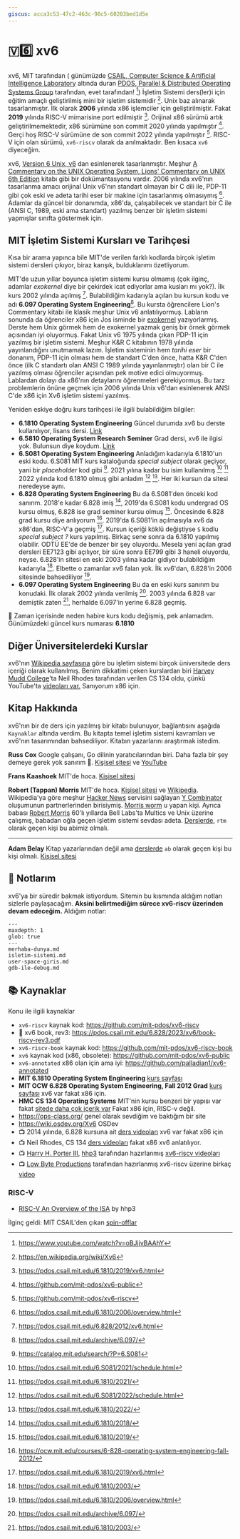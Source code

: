 ```yaml
---
giscus: acca3c53-47c2-463c-98c5-60203bed1d5e
---
```


# 🇻6️⃣ xv6

xv6, MIT tarafından ( günümüzde [CSAIL, Computer Science & Artificial
Intelligence Laboratory](https://pdos.csail.mit.edu/) altında duran [PDOS,
Parallel & Distributed Operating Systems Group](https://pdos.csail.mit.edu/)
tarafından, evet tarafından! [^3f]) İşletim Sistemi ders(ler)i için eğitim
amaçlı geliştirilmiş mini bir işletim sistemidir [^1f]. Unix baz alınarak
tasarlanmıştır. İlk olarak **2006** yılında x86 işlemciler için
geliştirilmiştir. Fakat **2019** yılında RISC-V mimarisine port edilmiştir
[^11f]. Orijinal x86 sürümü artık geliştirilmemektedir, x86 sürümüne son commit
2020 yılında yapılmıştır [^2f]. Gerçi hoş RISC-V sürümüne de son commit 2022
yılında yapılmıştır [^16f]. RISC-V için olan sürümü, `xv6-riscv` olarak da
anılmaktadır. Ben kısaca `xv6` diyeceğim.

xv6, [Version 6 Unix, v6](https://en.wikipedia.org/wiki/Version_6_Unix) dan
esinlenerek tasarlanmıştır. Meşhur [A Commentary on the UNIX Operating System,
Lions' Commentary on UNIX 6th
Edition](https://en.wikipedia.org/wiki/A_Commentary_on_the_UNIX_Operating_System)
kitabı gibi bir dokümantasyonu vardır. 2006 yılında xv6'nın tasarlanma amacı
orijinal Unix v6'nın standart olmayan bir C dili ile, PDP-11 gibi çok eski ve
adeta tarihi eser bir makine için tasarlanmış olmasıymış [^13f]. Adamlar da
güncel bir donanımda, x86'da, çalışabilecek ve standart bir C ile (ANSI C, 1989,
eski ama standart) yazılmış benzer bir işletim sistemi yapmışlar sınıfta
göstermek için.

## MIT İşletim Sistemi Kursları ve Tarihçesi

Kısa bir arama yapınca bile MIT'de verilen farklı kodlarda birçok işletim
sistemi dersleri çıkıyor, biraz karışık, bulduklarımı özetliyorum.

MIT'de uzun yıllar boyunca işletim sistemi kursu olmamış (çok ilginç, adamlar
*exokernel* diye bir çekirdek icat ediyorlar ama kusları mı yok?). İlk kurs 2002
yılında açılmış [^17f]. Bulabildiğim kadarıyla açılan bu kursun kodu ve adı
**6.097 Operating System Engineering**[^15f]. Bu kursta öğrencilere Lion's
Commentary kitabi ile klasik meşhur Unix v6 anlatılıyormuş. Labların sonunda da
öğrenciler x86 için Jos isminde bir
[exokernel](https://en.wikipedia.org/wiki/Exokernel) yazıyorlarmış. Derste hem
Unix görmek hem de exokernel yazmak geniş bir örnek görmek açısından iyi
oluyormuş. Fakat Unix v6 1975 yılında çıkan PDP-11 için yazılmış bir işletim
sistemi. Meşhur K&R C kitabının 1978 yılında yayınlandığını unutmamak lazım.
İşletim sisteminin hem *tarihi eser* bir donanım, PDP-11 için olması hem de
standart C'den önce, hatta K&R C'den önce (ilk C standartı olan ANSI C 1989
yılında yayınlanmıştır) olan bir C ile yazılmış olması öğrenciler açısından pek
motive edici olmuyormuş. Lablardan dolayı da x86'nın detaylarını öğrenmeleri
gerekiyormuş. Bu tarz problemlerin önüne geçmek için 2006 yılında Unix v6'dan
esinlenerek ANSI C'de x86 için Xv6 işletim sistemi yazılmış.

Yeniden eskiye doğru kurs tarihçesi ile ilgili bulabildiğim bilgiler:

- **6.1810 Operating System Engineering** Güncel durumda xv6 bu derste
  kullanılıyor, lisans dersi. [Link](https://pdos.csail.mit.edu/6.1810/2023/)
- **6.5810 Operating System Research Seminer** Grad dersi, xv6 ile ilgisi yok.
  Bulunsun diye koydum. [Link](https://kaashoek.github.io/65810-2023/)
- **6.S081 Operating System Engineering** Anladığım kadarıyla 6.1810'un eski
  kodu. 6.S081 MIT kurs kataloğunda *special subject* olarak geçiyor, yani bir
  *placeholder* kod gibi [^4f]. 2021 yılına kadar bu isim kullanılmış [^5f]
  [^7f] 2022 yılında kod 6.1810 olmuş gibi anladım [^6f] [^8f]. Her iki kursun
  da sitesi neredeyse aynı.
- **6.828 Operating System Engineering** Bu da 6.S081'den önceki kod sanırım.
  2018'e kadar 6.828 imiş [^9f], 2019'da 6.S081 kodu undergrad OS kursu olmuş,
  6.828 ise grad seminer kursu olmuş [^10f]. Öncesinde 6.828 grad kursu diye
  anlıyorum [^14f]. 2019'da 6.S081'in açılmasıyla xv6 da x86'dan, RISC-V'a
  geçmiş [^11f]. Kursun içeriği köklü değiştiyse `S` kodlu *special subject ?*
  kurs yapılmış. Birkaç sene sonra da 6.1810 yapılmış olabilir. ODTÜ EE'de de
  benzer bir şey oluyordu. Mesela yeni açılan grad dersleri EE7123 gibi
  açılıyor, bir süre sonra EE799 gibi 3 haneli oluyordu, neyse. 6.828'in sitesi
  en eski 2003 yılına kadar gidiyor bulabildiğim kadarıyla [^12f]. Elbette o
  zamanlar xv6 falan yok. İlk xv6'dan, 6.828'in 2006 sitesinde bahsediliyor
  [^13f].
- **6.097 Operating System Engineering** Bu da en eski kurs sanırım bu konudaki.
  İlk olarak 2002 yılında verilmiş [^15f]. 2003 yılında 6.828 var demiştik zaten
  [^12f], herhalde 6.097'in yerine 6.828 geçmiş.

🤔 Zaman içerisinde neden habire kurs kodu değişmiş, pek anlamadım. Günümüzdeki
güncel kurs numarası **6.1810**

## Diğer Üniversitelerdeki Kurslar

xv6'nın [Wikipedia sayfasına](https://en.wikipedia.org/wiki/Xv6) göre bu işletim
sistemi birçok üniversitede ders içeriği olarak kullanılmış. Benim dikkatimi
çeken kurslardan biri [Harvey Mudd College](https://www.hmc.edu/)'ta Neil Rhodes
tarafından verilen CS 134 oldu, çünkü YouTube'ta [videoları
var.](https://www.youtube.com/playlist?list=PLJJuQ2QZniL7LjcUD2G2BkizgxsfCkTSE)
Sanıyorum x86 için.

## Kitap Hakkında

xv6'nın bir de ders için yazılmış bir kitabı bulunuyor, bağlantısını aşağıda
`Kaynaklar` altında verdim. Bu kitapta temel işletim sistemi kavramları ve
xv6'nın tasarımından bahsediliyor. Kitabın yazarlarını araştırmak istedim.

**Russ Cox** Google çalışanı, Go dilinin yaratıcılarından biri. Daha fazla bir
şey demeye gerek yok sanırım 🙂. [Kişisel sitesi](https://swtch.com/~rsc/) ve
[YouTube](https://www.youtube.com/@rscgolang)

**Frans Kaashoek** MIT'de hoca. [Kişisel
sitesi](https://people.csail.mit.edu/kaashoek/)

**Robert (Tappan) Morris** MIT'de hoca. [Kişisel
sitesi](http://nil.lcs.mit.edu/rtm/) ve
[Wikipedia](https://en.wikipedia.org/wiki/Robert_Tappan_Morris). Wikipedia'ya
göre meşhur [Hacker News](https://news.ycombinator.com/) servisini sağlayan [Y
Combinator](https://en.wikipedia.org/wiki/Y_Combinator) oluşumunun
partnerlerinden birisiymiş. [Morris
worm](https://en.wikipedia.org/wiki/Morris_worm) u yapan kişi. Ayrıca babası
[Robert Morris](https://en.wikipedia.org/wiki/Robert_Morris_(cryptographer))
60'lı yıllarda Bell Labs'ta Multics ve Unix üzerine çalışmış, babadan oğla geçen
işletim sistemi sevdası adeta.
[Derslerde](https://pdos.csail.mit.edu/6.828/2023/schedule.html), `rtm` olarak
geçen kişi bu abimiz olmalı.

---

**Adam Belay** Kitap yazarlarından değil ama
[derslerde](https://pdos.csail.mit.edu/6.828/2023/schedule.html) `ab` olarak
geçen kişi bu kişi olmalı. [Kişisel sitesi](http://www.abelay.me/)

## 📝 Notlarım

xv6'ya bir süredir bakmak istiyordum. Sitemin bu kısmında aldığım notları
sizlerle paylaşacağım. **Aksini belirtmediğim sürece xv6-riscv üzerinden devam
edeceğim.** Aldığım notlar:

```{toctree}
---
maxdepth: 1
glob: true
---
merhaba-dunya.md
isletim-sistemi.md
user-space-giris.md
gdb-ile-debug.md
```

## 📚 Kaynaklar

Konu ile ilgili kaynaklar

- `xv6-riscv` kaynak kod: <https://github.com/mit-pdos/xv6-riscv>
- 📖 xv6 book, rev3:
  <https://pdos.csail.mit.edu/6.828/2023/xv6/book-riscv-rev3.pdf>
- `xv6-riscv-book` kaynak kod: <https://github.com/mit-pdos/xv6-riscv-book>
- `xv6` kaynak kod (x86, obsolete): <https://github.com/mit-pdos/xv6-public>
- `xv6-annotated` x86 olan için ama iyi: <https://github.com/palladian1/xv6-annotated>
- **MIT 6.1810 Operating System Engineering** [kurs
  sayfası](https://pdos.csail.mit.edu/6.828/2023/schedule.html)
- **MIT OCW 6.828 Operating System Engineering, Fall 2012 Grad** [kurs
  sayfası](https://ocw.mit.edu/courses/6-828-operating-system-engineering-fall-2012/)
  xv6 var fakat x86 için.
- **HMC CS 134 Operating Systems** MIT'nin kursu benzeri bir yapısı var fakat
  [sitede daha çok içerik var](https://www.cs.hmc.edu/~rhodes/cs134/schedule.html)
  Fakat x86 için, RISC-v değil.
- <https://ops-class.org/> genel olarak sevdiğim ve baktığım bir site
- <https://wiki.osdev.org/Xv6> OSDev
- 📺 2014 yılında, 6.828 kursuna ait [ders
  videoları](https://www.youtube.com/playlist?list=PLfciLKR3SgqNJKKIKUliWoNBBH1VHL3AP)
  xv6 var fakat x86 için
- 📺 Neil Rhodes, CS 134 [ders
  videoları](https://www.youtube.com/playlist?list=PLJJuQ2QZniL7LjcUD2G2BkizgxsfCkTSE)
  fakat x86 xv6 anlatılıyor.
- 📺 [Harry H. Porter III](http://web.cecs.pdx.edu/~harry/),
  [hhp3](https://www.youtube.com/@hhp3) tarafından hazırlanmış [xv6-riscv
  videoları](https://www.youtube.com/playlist?list=PLbtzT1TYeoMhTPzyTZboW_j7TPAnjv9XB)
- 📺 [Low Byte Productions](https://www.youtube.com/@LowByteProductions)
  tarafından hazırlanmış xv6-riscv üzerine birkaç
  [video](https://www.youtube.com/playlist?list=PLP29wDx6QmW4Mw8mgvP87Zk33LRcKA9bl)

### RISC-V

- [RISC-V An Overview of the
  ISA](http://web.cecs.pdx.edu/~harry/riscv/RISCV-Summary.pdf) by hhp3

İlginç geldi: MIT CSAIL'den çıkan
[spin-offlar](https://www.csail.mit.edu/about/spin-offs)

[^1f]: <https://en.wikipedia.org/wiki/Xv6>
[^2f]: <https://github.com/mit-pdos/xv6-public>
[^3f]: <https://www.youtube.com/watch?v=oBJjjvBAAhY>
[^4f]: <https://catalog.mit.edu/search/?P=6.S081>
[^5f]: <https://pdos.csail.mit.edu/6.S081/2021/schedule.html>
[^6f]: <https://pdos.csail.mit.edu/6.S081/2022/schedule.html>
[^7f]: <https://pdos.csail.mit.edu/6.1810/2021/>
[^8f]: <https://pdos.csail.mit.edu/6.1810/2022/>
[^9f]: <https://pdos.csail.mit.edu/6.1810/2018/>
[^10f]: <https://pdos.csail.mit.edu/6.1810/2019/>
[^11f]: <https://pdos.csail.mit.edu/6.1810/2019/xv6.html>
[^12f]: <https://pdos.csail.mit.edu/6.1810/2003/>
[^13f]: <https://pdos.csail.mit.edu/6.1810/2006/overview.html>
[^14f]: <https://ocw.mit.edu/courses/6-828-operating-system-engineering-fall-2012/>
[^15f]: <https://pdos.csail.mit.edu/archive/6.097/>
[^16f]: <https://github.com/mit-pdos/xv6-riscv>
[^17f]: <https://pdos.csail.mit.edu/6.828/2012/xv6.html>

